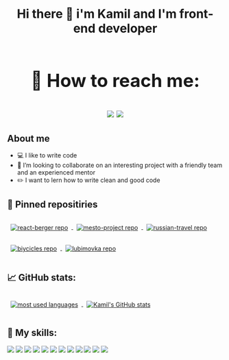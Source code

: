 **<h1 align='center'>Hi there 👋 i'm Kamil and I'm front-end developer<h1>**

## :door: **How to reach me:**

[<img src="https://img.shields.io/badge/Telegram-696969?style=for-the-badge&logo=Telegram&logoColor=#F7DF1E">](https://t.me/Kamil_Kalandarov) 
[<img src="https://img.shields.io/badge/VK-696969?style=for-the-badge&logo=VK&logoColor=#F7DF1E">](https://vk.com/default1313) 

 ## **About me**
- :computer: I like to write code
- :dancers: I’m looking to collaborate on an interesting project with a friendly team and an experienced mentor
- :pencil2: I want to lern how to write clean and good code 

## :pushpin: **Pinned repositiries** 

<a href="https://github.com/Kamil-Kalandarov/react-burger">
  <img align="center" style="margin:1rem 0.5rem" src="https://github-readme-stats.vercel.app/api/pin/?username=Kamil-Kalandarov&repo=react-burger&theme=aura" alt="react-berger repo"/>
</a>
<a href="https://github.com/Kamil-Kalandarov/mesto-project">
  <img align="center" style="margin:1rem 0.5rem" src="https://github-readme-stats.vercel.app/api/pin/?username=Kamil-Kalandarov&repo=mesto-project&theme=aura" alt="mesto-project repo"/>
</a>
<a href="https://github.com/Kamil-Kalandarov/russian-travel">
  <img align="center" style="margin:1rem 0.5rem" src="https://github-readme-stats.vercel.app/api/pin/?username=Kamil-Kalandarov&repo=russian-travel&theme=aura" alt="russian-travel repo"/>
</a>
<a href="https://github.com/Kamil-Kalandarov/biycicles">
  <img align="center" style="margin:1rem 0.5rem" src="https://github-readme-stats.vercel.app/api/pin/?username=Kamil-Kalandarov&repo=biycicles&theme=aura" alt="biycicles repo"/>
</a>
<a href="https://github.com/Kamil-Kalandarov/lubimovka">
  <img align="center" style="margin:1rem 0.5rem" src="https://github-readme-stats.vercel.app/api/pin/?username=Kamil-Kalandarov&repo=lubimovka&theme=aura" alt="lubimovka repo"/>
</a>

  
  
## :chart_with_upwards_trend: **GitHub stats:**

<a href="https://github.com/Kamil-Kalandarov">
  <img align="center" style="margin:1rem 0.5rem" src="https://github-readme-stats.vercel.app/api/top-langs/?username=Kamil-Kalandarov&theme=aura" alt="most used languages"/>
</a>
<a href="https://github.com/Kamil-Kalandarov">
  <img align="center" style="margin:1rem 0.5rem" src="https://github-readme-stats.vercel.app/api?username=Kamil-Kalandarov&show_icons=true&&count_private=true&theme=aura" alt="Kamil's GitHub stats"/>
</a>

## :hammer: **My skills**:

<img src="https://img.shields.io/badge/JavaScript-696969?style=for-the-badge&logo=JavaScript&logoColor=#F7DF1E"> <img src="https://img.shields.io/badge/TypeScript-696969?style=for-the-badge&logo=TypeScript&logoColor=#F7DF1E"> <img src="https://img.shields.io/badge/React-696969?style=for-the-badge&logo=React&logoColor=#F7DF1E"> <img src="https://img.shields.io/badge/Redux-696969?style=for-the-badge&logo=Redux&logoColor=#F7DF1E"> <img src="https://img.shields.io/badge/React Router-696969?style=for-the-badge&logo=React Router&logoColor=#F7DF1E"> <img src="https://img.shields.io/badge/HTML-696969?style=for-the-badge&logo=HTML5&logoColor=#F7DF1E"> <img src="https://img.shields.io/badge/CSS3-696969?style=for-the-badge&logo=CSS3&logoColor=blue"> <img src="https://img.shields.io/badge/CSS Modules-696969?style=for-the-badge&logo=CSS Modules&logoColor=#F7DF1E"> <img src="https://img.shields.io/badge/npm-696969?style=for-the-badge&logo=npm&logoColor=#F7DF1E"> <img src="https://img.shields.io/badge/websocket-696969?style=for-the-badge&logo=&logoColor=#F7DF1E"> <img src="https://img.shields.io/badge/github-696969?style=for-the-badge&logo=github&logoColor=#F7DF1E"> <img src="https://img.shields.io/badge/node.js-696969?style=for-the-badge&logo=node.js&logoColor=#F7DF1E">
